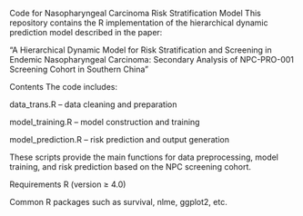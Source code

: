 Code for Nasopharyngeal Carcinoma Risk Stratification Model
This repository contains the R implementation of the hierarchical dynamic prediction model described in the paper:

“A Hierarchical Dynamic Model for Risk Stratification and Screening in Endemic Nasopharyngeal Carcinoma: Secondary Analysis of NPC-PRO-001 Screening Cohort in Southern China”

Contents
The code includes:

data_trans.R – data cleaning and preparation

model_training.R – model construction and training

model_prediction.R – risk prediction and output generation

These scripts provide the main functions for data preprocessing, model training, and risk prediction based on the NPC screening cohort.

Requirements
R (version ≥ 4.0)

Common R packages such as survival, nlme, ggplot2, etc.
